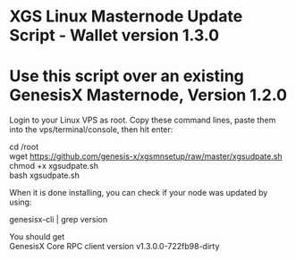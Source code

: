 # XGS Linux Masternode Update Script - Wallet version 1.3.0
# Use this script over an existing GenesisX Masternode, Version 1.2.0

Login to your Linux VPS as root. Copy these command lines, paste them into the vps/terminal/console, then hit enter:  

cd /root  
wget https://github.com/genesis-x/xgsmnsetup/raw/master/xgsudpate.sh  
chmod +x xgsudpate.sh  
bash xgsudpate.sh  

When it is done installing, you can check if your node was updated by using:

genesisx-cli | grep version  

You should get  
GenesisX Core RPC client version v1.3.0.0-722fb98-dirty
